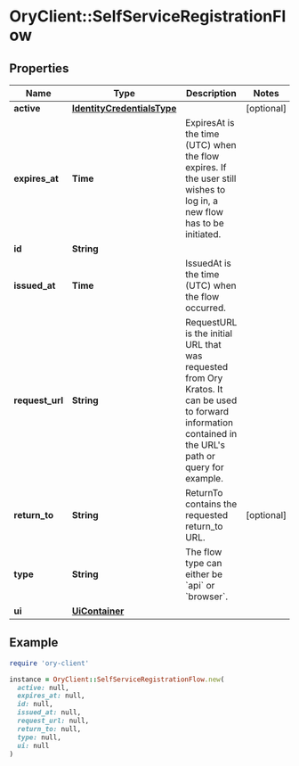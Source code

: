 # OryClient::SelfServiceRegistrationFlow

## Properties

| Name | Type | Description | Notes |
| ---- | ---- | ----------- | ----- |
| **active** | [**IdentityCredentialsType**](IdentityCredentialsType.md) |  | [optional] |
| **expires_at** | **Time** | ExpiresAt is the time (UTC) when the flow expires. If the user still wishes to log in, a new flow has to be initiated. |  |
| **id** | **String** |  |  |
| **issued_at** | **Time** | IssuedAt is the time (UTC) when the flow occurred. |  |
| **request_url** | **String** | RequestURL is the initial URL that was requested from Ory Kratos. It can be used to forward information contained in the URL&#39;s path or query for example. |  |
| **return_to** | **String** | ReturnTo contains the requested return_to URL. | [optional] |
| **type** | **String** | The flow type can either be &#x60;api&#x60; or &#x60;browser&#x60;. |  |
| **ui** | [**UiContainer**](UiContainer.md) |  |  |

## Example

```ruby
require 'ory-client'

instance = OryClient::SelfServiceRegistrationFlow.new(
  active: null,
  expires_at: null,
  id: null,
  issued_at: null,
  request_url: null,
  return_to: null,
  type: null,
  ui: null
)
```

